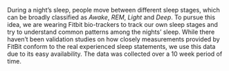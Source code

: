 During a night’s sleep, people move between different sleep stages, which can be broadly classified as *Awake*, *REM*, *Light* and *Deep*. To pursue this idea, we are wearing Fitbit bio-trackers to track our own sleep stages and try to understand common patterns among the nights’ sleep. While there haven’t been validation studies on how closely measurements provided by FitBit conform to the real experienced sleep statements, we use this data due to its easy availability. The data was collected over a 10 week period of time. 
